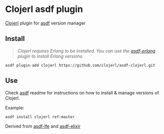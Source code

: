 # Clojerl asdf plugin

[Clojerl](https://github.com/clojerl/clojerl) plugin for [asdf](https://github.com/asdf-vm/asdf) version manager

## Install

> *Clojerl requires Erlang to be installed. You can use the [asdf-erlang](https://github.com/asdf-vm/asdf-erlang) plugin to install Erlang versions.*

```
asdf plugin-add clojerl https://github.com/clojerl/asdf-clojerl.git
```

## Use

Check [asdf](https://github.com/asdf-vm/asdf) readme for instructions on how to install & manage versions of Clojerl.

Example:
```
asdf install clojerl ref:master
```

Derived from [asdf-lfe](https://github.com/asdf-community/asdf-lfe) and [asdf-elixir](https://github.com/asdf-vm/asdf-elixir)
